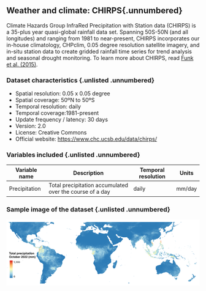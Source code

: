 ## Weather and climate: CHIRPS{.unnumbered}

Climate Hazards Group InfraRed Precipitation with Station data (CHIRPS) is a 35-plus year quasi-global rainfall data set. Spanning 50S-50N (and all longitudes) and ranging from 1981 to near-present, CHIRPS incorporates our in-house climatology, CHPclim, 0.05 degree resolution satellite imagery, and in-situ station data to create gridded rainfall time series for trend analysis and seasonal drought monitoring. To learn more about CHIRPS, read [Funk et al. (2015)](https://www.nature.com/articles/sdata201566).


### Dataset characteristics {.unlisted .unnumbered}
-   Spatial resolution: 0.05 x 0.05 degree
-   Spatial coverage: 50ºN to 50ºS
-   Temporal resolution: daily
-   Temporal coverage:1981-present
-   Update frequency / latency: 30 days
-   Version: 2.0
-   License: Creative Commons
-   Official website: <https://www.chc.ucsb.edu/data/chirps/>


### Variables included {.unlisted .unnumbered}

| Variable name | Description                                              | Temporal resolution | Units  |
|---------------|-----------------------------|---------------|---------------|
| Precipitation | Total precipitation accumulated over the course of a day | daily | mm/day


### Sample image of the dataset {.unlisted .unnumbered}

![](images/totrain_oct22.png)



